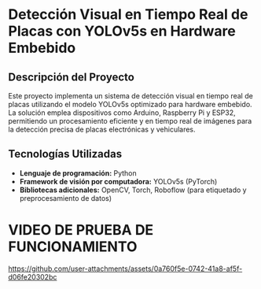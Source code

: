 # Detección Visual en Tiempo Real de Placas con YOLOv5s en Hardware Embebido

## Descripción del Proyecto
Este proyecto implementa un sistema de detección visual en tiempo real de placas utilizando el modelo YOLOv5s optimizado para hardware embebido. La solución emplea dispositivos como Arduino, Raspberry Pi y ESP32, permitiendo un procesamiento eficiente y en tiempo real de imágenes para la detección precisa de placas electrónicas y vehiculares.

## Tecnologías Utilizadas
- **Lenguaje de programación:** Python
- **Framework de visión por computadora:** YOLOv5s (PyTorch)
- **Bibliotecas adicionales:** OpenCV, Torch, Roboflow (para etiquetado y preprocesamiento de datos)

# VIDEO DE PRUEBA DE FUNCIONAMIENTO 

https://github.com/user-attachments/assets/0a760f5e-0742-41a8-af5f-d06fe20302bc


